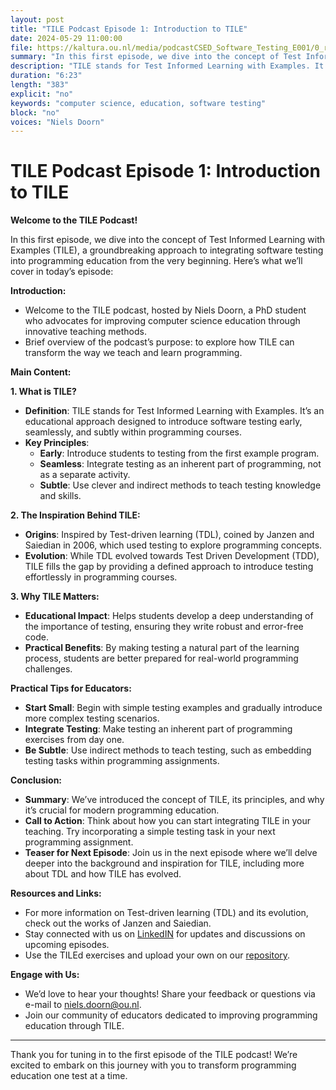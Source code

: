 ```yaml
---
layout: post 
title: "TILE Podcast Episode 1: Introduction to TILE" 
date: 2024-05-29 11:00:00 
file: https://kaltura.ou.nl/media/podcastCSED_Software_Testing_E001/0_rhw4tj9i 
summary: "In this first episode, we dive into the concept of Test Informed Learning with Examples (TILE), a groundbreaking approach to integrating software testing into programming education from the very beginning." 
description: "TILE stands for Test Informed Learning with Examples. It’s an educational approach designed to introduce software testing early, seamlessly, and subtly within programming courses." 
duration: "6:23" 
length: "383" 
explicit: "no" 
keywords: "computer science, education, software testing" 
block: "no" 
voices: "Niels Doorn"
---
```


# TILE Podcast Episode 1: Introduction to TILE

**Welcome to the TILE Podcast!**

In this first episode, we dive into the concept of Test Informed Learning with Examples (TILE), a groundbreaking approach to integrating software testing into programming education from the very beginning. Here’s what we’ll cover in today’s episode:

**Introduction:**
- Welcome to the TILE podcast, hosted by Niels Doorn, a PhD student who advocates for improving computer science education through innovative teaching methods.
- Brief overview of the podcast’s purpose: to explore how TILE can transform the way we teach and learn programming.

**Main Content:**

**1. What is TILE?**
- **Definition**: TILE stands for Test Informed Learning with Examples. It’s an educational approach designed to introduce software testing early, seamlessly, and subtly within programming courses.
- **Key Principles**:
  - **Early**: Introduce students to testing from the first example program.
  - **Seamless**: Integrate testing as an inherent part of programming, not as a separate activity.
  - **Subtle**: Use clever and indirect methods to teach testing knowledge and skills.

**2. The Inspiration Behind TILE:**
- **Origins**: Inspired by Test-driven learning (TDL), coined by Janzen and Saiedian in 2006, which used testing to explore programming concepts.
- **Evolution**: While TDL evolved towards Test Driven Development (TDD), TILE fills the gap by providing a defined approach to introduce testing effortlessly in programming courses.

**3. Why TILE Matters:**
- **Educational Impact**: Helps students develop a deep understanding of the importance of testing, ensuring they write robust and error-free code.
- **Practical Benefits**: By making testing a natural part of the learning process, students are better prepared for real-world programming challenges.

**Practical Tips for Educators:**
- **Start Small**: Begin with simple testing examples and gradually introduce more complex testing scenarios.
- **Integrate Testing**: Make testing an inherent part of programming exercises from day one.
- **Be Subtle**: Use indirect methods to teach testing, such as embedding testing tasks within programming assignments.

**Conclusion:**
- **Summary**: We’ve introduced the concept of TILE, its principles, and why it’s crucial for modern programming education.
- **Call to Action**: Think about how you can start integrating TILE in your teaching. Try incorporating a simple testing task in your next programming assignment.
- **Teaser for Next Episode**: Join us in the next episode where we’ll delve deeper into the background and inspiration for TILE, including more about TDL and how TILE has evolved.

**Resources and Links:**
- For more information on Test-driven learning (TDL) and its evolution, check out the works of Janzen and Saiedian.
- Stay connected with us on [LinkedIN](https://www.linkedin.com/company/tileprogramming) for updates and discussions on upcoming episodes.
- Use the TILEd exercises and upload your own on our [repository](https://tile-repository.github.io/).

**Engage with Us:**
- We’d love to hear your thoughts! Share your feedback or questions via e-mail to niels.doorn@ou.nl.
- Join our community of educators dedicated to improving programming education through TILE.

---

Thank you for tuning in to the first episode of the TILE podcast! We’re excited to embark on this journey with you to transform programming education one test at a time.